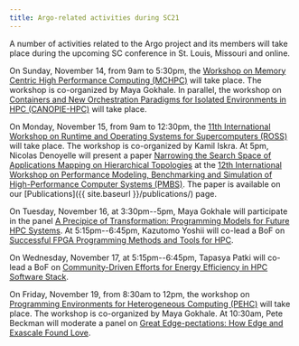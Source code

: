 ```yaml
---
title: Argo-related activities during SC21
---
```


A number of activities related to the Argo project and its members will
take place during the upcoming SC conference in St. Louis, Missouri and
online.

On Sunday, November 14, from 9am to 5:30pm, the [Workshop on Memory Centric
High Performance Computing
(MCHPC)](https://sc21.supercomputing.org/session/?sess=sess123) will take
place.  The workshop is co-organized by Maya Gokhale.  In parallel, the
workshop on [Containers and New Orchestration Paradigms for Isolated
Environments in HPC
(CANOPIE-HPC)](https://sc21.supercomputing.org/session/?sess=sess427) will
take place.

On Monday, November 15, from 9am to 12:30pm, the [11th International
Workshop on Runtime and Operating Systems for Supercomputers
(ROSS)](https://sc21.supercomputing.org/session/?sess=sess341) will take
place.  The workshop is co-organized by Kamil Iskra.  At 5pm, Nicolas
Denoyelle will present a paper [Narrowing the Search Space of Applications
Mapping on Hierarchical
Topologies](https://sc21.supercomputing.org/presentation/?id=ws_pmbsf110&sess=sess422)
at the [12th International Workshop on Performance Modeling, Benchmarking
and Simulation of High-Performance Computer Systems
(PMBS)](https://sc21.supercomputing.org/session/?sess=sess422).  The paper
is available on our [Publications]({{ site.baseurl }}/publications/) page.

On Tuesday, November 16, at 3:30pm--5pm, Maya Gokhale will participate in
the panel [A Precipice of Transformation: Programming Models for Future HPC
Systems](https://sc21.supercomputing.org/presentation/?id=pan108&sess=sess226).
At 5:15pm--6:45pm, Kazutomo Yoshii will co-lead a BoF on [Successful FPGA
Programming Methods and Tools for
HPC](https://sc21.supercomputing.org/presentation/?id=bof126&sess=sess371).

On Wednesday, November 17, at 5:15pm--6:45pm, Tapasya Patki will co-lead a
BoF on [Community-Driven Efforts for Energy Efficiency in HPC Software
Stack](https://sc21.supercomputing.org/presentation/?id=bof163&sess=sess404).

On Friday, November 19, from 8:30am to 12pm, the workshop on [Programming
Environments for Heterogeneous Computing
(PEHC)](https://sc21.supercomputing.org/presentation/?id=wksp146&sess=sess109)
will take place.  The workshop is co-organized by Maya Gokhale.  At
10:30am, Pete Beckman will moderate a panel on [Great Edge-pectations: How
Edge and Exascale Found
Love](https://sc21.supercomputing.org/presentation/?id=pan114&sess=sess227).
